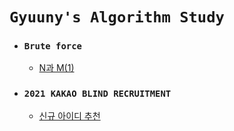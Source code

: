 # `Gyuuny's Algorithm Study`

- ### `Brute force`
    - [N과 M(1)](https://www.acmicpc.net/problem/15649)

- ### `2021 KAKAO BLIND RECRUITMENT`
    - [신규 아이디 추천]()
    
    
